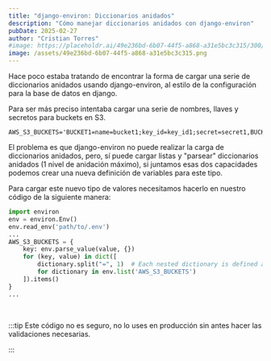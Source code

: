 ```yaml
---
title: "django-environ: Diccionarios anidados"
description: "Cómo manejar diccionarios anidados con django-environ"
pubDate: 2025-02-27
author: "Cristian Torres"
#image: https://placeholdr.ai/49e236bd-6b07-44f5-a868-a31e5bc3c315/300/200
image: /assets/49e236bd-6b07-44f5-a868-a31e5bc3c315.png
---
```

Hace poco estaba tratando de encontrar la forma de cargar una serie de diccionarios anidados usando django-environ, al estilo de la configuración para la base de datos en django.

Para ser más preciso intentaba cargar una serie de nombres, llaves y secretos para buckets en S3.

```dotenv title=".env"
AWS_S3_BUCKETS='BUCKET1=name=bucket1;key_id=key_id1;secret=secret1,BUCKET2=name=bucket2;key_id=key_id2,secret=secret2'
```

El problema es que django-environ no puede realizar la carga de diccionarios anidados, pero, sí puede cargar listas y "parsear" diccionarios anidados (1 nivel de anidación máximo), si juntamos esas dos capacidades podemos crear una nueva definición de variables para este tipo.

Para cargar este nuevo tipo de valores necesitamos hacerlo en nuestro código de la siguiente manera: 

```python title="settings.py"
import environ
env = environ.Env()
env.read_env('path/to/.env')
...
AWS_S3_BUCKETS = {
    key: env.parse_value(value, {}) 
    for (key, value) in dict([
        dictionary.split("=", 1)  # Each nested dictionary is defined as key=subkey=value;subkey=value
        for dictionary in env.list('AWS_S3_BUCKETS')
    ]).items()
}
...
```
<br/>

:::tip
Este código no es seguro, no lo uses en producción sin antes hacer las validaciones necesarias.

:::

